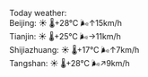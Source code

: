Today weather:  
Beijing: ☀️   🌡️+28°C 🌬️↑15km/h  
Tianjin: ☀️   🌡️+25°C 🌬️→11km/h  
Shijiazhuang: ☀️   🌡️+17°C 🌬️↑7km/h  
Tangshan: ☀️   🌡️+28°C 🌬️↗9km/h  
